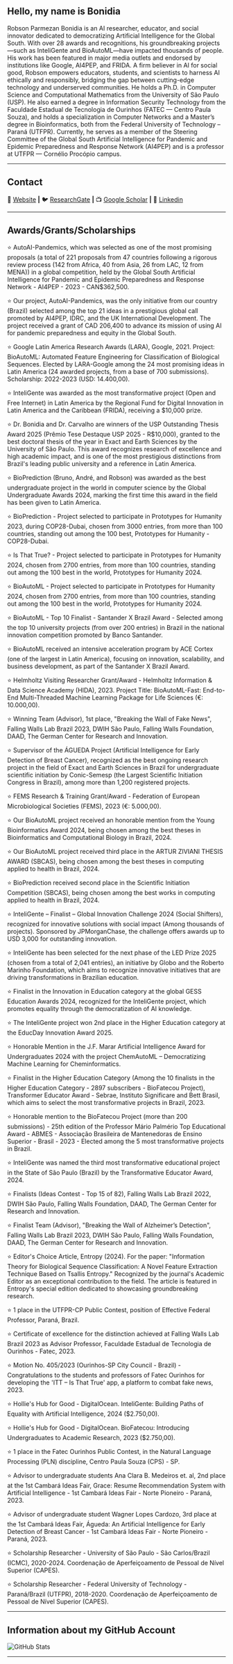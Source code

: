 ## Hello, my name is <strong>Bonidia</strong>

Robson Parmezan Bonidia is an AI researcher, educator, and social innovator dedicated to democratizing Artificial Intelligence for the Global South. With over 28 awards and recognitions, his groundbreaking projects—such as InteliGente and BioAutoML—have impacted thousands of people. His work has been featured in major media outlets and endorsed by institutions like Google, AI4PEP, and FRIDA. A firm believer in AI for social good, Robson empowers educators, students, and scientists to harness AI ethically and responsibly, bridging the gap between cutting-edge technology and underserved communities. He holds a Ph.D. in Computer Science and Computational Mathematics from the University of São Paulo (USP). He also earned a degree in Information Security Technology from the Faculdade Estadual de Tecnologia de Ourinhos (FATEC — Centro Paula Souza), and holds a specialization in Computer Networks and a Master’s degree in Bioinformatics, both from the Federal University of Technology – Paraná (UTFPR). Currently, he serves as a member of the Steering Committee of the Global South Artificial Intelligence for Pandemic and Epidemic Preparedness and Response Network (AI4PEP) and is a professor at UTFPR — Cornélio Procópio campus.

----

## Contact

🏡 [Website](https://bonidia.github.io/website/) **|** 
🐦 [ResearchGate](https://www.researchgate.net/profile/Robson-Bonidia-2) **|** 
📺 [Google Scholar](https://scholar.google.com.br/citations?user=kTbx_wMAAAAJ&hl=pt-BR) **|** 
👔 [Linkedin](https://www.linkedin.com/in/robson-parmezan-bonidia-phd-8b1b8890)

---
## Awards/Grants/Scholarships

⭐ AutoAI-Pandemics, which was selected as one of the most promising proposals (a total of 221 proposals from 47 countries following a rigorous review process (142 from Africa, 40 from Asia, 26 from LAC, 12 from MENA)) in a global competition, held by the Global South Artificial Intelligence for Pandemic and Epidemic Preparedness and Response Network - AI4PEP - 2023 - CAN$362,500.

⭐ Our project, AutoAI-Pandemics, was the only initiative from our country (Brazil) selected among the top 21 ideas in a prestigious global call promoted by AI4PEP, IDRC, and the UK International Development. The project received a grant of CAD 206,400 to advance its mission of using AI for pandemic preparedness and equity in the Global South.

⭐ Google Latin America Research Awards (LARA), Google, 2021. Project: BioAutoML: Automated Feature Engineering for Classification of Biological Sequences. Elected by LARA-Google among the 24 most promising ideas in Latin America (24 awarded projects, from a base of 700 submissions). Scholarship: 2022-2023 (USD: 14.400,00).

⭐ InteliGente was awarded as the most transformative project (Open and Free Internet) in Latin America by the Regional Fund for Digital Innovation in Latin America and the Caribbean (FRIDA), receiving a $10,000 prize.

⭐ Dr. Bonidia and Dr. Carvalho are winners of the USP Outstanding Thesis Award 2025 (Prêmio Tese Destaque USP 2025 - R$10,000), granted to the best doctoral thesis of the year in Exact and Earth Sciences by the University of São Paulo. This award recognizes research of excellence and high academic impact, and is one of the most prestigious distinctions from Brazil's leading public university and a reference in Latin America.

⭐ BioPrediction (Bruno, André, and Robson) was awarded as the best undergraduate project in the world in computer science by the Global Undergraduate Awards 2024, marking the first time this award in the field has been given to Latin America.

⭐ BioPrediction - Project selected to participate in Prototypes for Humanity 2023, during COP28-Dubai, chosen from 3000 entries, from more than 100 countries, standing out among the 100 best, Prototypes for Humanity - COP28-Dubai.

⭐ Is That True? - Project selected to participate in Prototypes for Humanity 2024, chosen from 2700 entries, from more than 100 countries, standing out among the 100 best in the world, Prototypes for Humanity 2024.

⭐ BioAutoML - Project selected to participate in Prototypes for Humanity 2024, chosen from 2700 entries, from more than 100 countries, standing out among the 100 best in the world, Prototypes for Humanity 2024.

⭐ BioAutoML - Top 10 Finalist - Santander X Brazil Award - Selected among the top 10 university projects (from over 200 entries) in Brazil in the national innovation competition promoted by Banco Santander.

⭐ BioAutoML received an intensive acceleration program by ACE Cortex (one of the largest in Latin America), focusing on innovation, scalability, and business development, as part of the Santander X Brazil Award.

⭐ Helmholtz Visiting Researcher Grant/Award - Helmholtz Information & Data Science Academy (HIDA), 2023. Project Title: BioAutoML-Fast: End-to-End Multi-Threaded Machine Learning Package for Life Sciences (€: 10.000,00).

⭐ Winning Team (Advisor), 1st place, "Breaking the Wall of Fake News", Falling Walls Lab Brazil 2023, DWIH São Paulo, Falling Walls Foundation, DAAD, The German Center for Research and Innovation.

⭐ Supervisor of the ÁGUEDA Project (Artificial Intelligence for Early Detection of Breast Cancer), recognized as the best ongoing research project in the field of Exact and Earth Sciences in Brazil for undergraduate scientific initiation by Conic-Semesp (the Largest Scientific Initiation Congress in Brazil), among more than 1,200 registered projects.

⭐ FEMS Research & Training Grant/Award - Federation of European Microbiological Societies (FEMS), 2023 (€: 5.000,00).

⭐ Our BioAutoML project received an honorable mention from the Young Bioinformatics Award 2024, being chosen among the best theses in Bioinformatics and Computational Biology in Brazil, 2024.

⭐ Our BioAutoML project received third place in the ARTUR ZIVIANI THESIS AWARD (SBCAS), being chosen among the best theses in computing applied to health in Brazil, 2024.

⭐ BioPrediction received second place in the Scientific Initiation Competition (SBCAS), being chosen among the best works in computing applied to health in Brazil, 2024.

⭐ InteliGente – Finalist – Global Innovation Challenge 2024 (Social Shifters), recognized for innovative solutions with social impact (Among thousands of projects). Sponsored by JPMorganChase, the challenge offers awards up to USD 3,000 for outstanding innovation.

⭐ InteliGente has been selected for the next phase of the LED Prize 2025 (chosen from a total of 2,041 entries), an initiative by Globo and the Roberto Marinho Foundation, which aims to recognize innovative initiatives that are driving transformations in Brazilian education.

⭐ Finalist in the Innovation in Education category at the global GESS Education Awards 2024, recognized for the InteliGente project, which promotes equality through the democratization of AI knowledge.

⭐ The InteliGente project won 2nd place in the Higher Education category at the EducDay Innovation Award 2025.

⭐ Honorable Mention in the J.F. Marar Artificial Intelligence Award for Undergraduates 2024 with the project ChemAutoML – Democratizing Machine Learning for Cheminformatics.

⭐ Finalist in the Higher Education Category (Among the 10 finalists in the Higher Education Category - 2897 subscribers - BioFatecou Project), Transformer Educator Award - Sebrae, Instituto Significare and Bett Brasil, which aims to select the most transformative projects in Brazil, 2023.

⭐ Honorable mention to the BioFatecou Project (more than 200 submissions) - 25th edition of the Professor Mário Palmério Top Educational Award - ABMES - Associação Brasileira de Mantenedoras de Ensino Superior - Brasil - 2023 - Elected among the 5 most transformative projects in Brazil.

⭐ InteliGente was named the third most transformative educational project in the State of São Paulo (Brazil) by the Transformative Educator Award, 2024.

⭐ Finalists (Ideas Contest - Top 15 of 82), Falling Walls Lab Brazil 2022, DWIH São Paulo, Falling Walls Foundation, DAAD, The German Center for Research and Innovation.

⭐ Finalist Team (Advisor), "Breaking the Wall of Alzheimer’s Detection", Falling Walls Lab Brazil 2023, DWIH São Paulo, Falling Walls Foundation, DAAD, The German Center for Research and Innovation.

⭐ Editor's Choice Article, Entropy (2024). For the paper: "Information Theory for Biological Sequence Classification: A Novel Feature Extraction Technique Based on Tsallis Entropy." Recognized by the journal's Academic Editor as an exceptional contribution to the field. The article is featured in Entropy's special edition dedicated to showcasing groundbreaking research.

⭐ 1 place in the UTFPR-CP Public Contest, position of Effective Federal Professor, Paraná, Brazil. 

⭐ Certificate of excellence for the distinction achieved at Falling Walls Lab Brazil 2023 as Advisor Professor, Faculdade Estadual de Tecnologia de Ourinhos - Fatec, 2023.

⭐ Motion No. 405/2023 (Ourinhos-SP City Council - Brazil) - Congratulations to the students and professors of Fatec Ourinhos for developing the 'ITT – Is That True' app, a platform to combat fake news, 2023.

⭐ Hollie's Hub for Good - DigitalOcean. InteliGente: Building Paths of Equality with Artificial Intelligence, 2024 ($2.750,00).

⭐ Hollie's Hub for Good - DigitalOcean. BioFatecou: Introducing Undergraduates to Academic Research, 2023 ($2.750,00).

⭐ 1 place in the Fatec Ourinhos Public Contest, in the Natural Language Processing (PLN) discipline, Centro Paula Souza (CPS) - SP.

⭐ Advisor to undergraduate students Ana Clara B. Medeiros et. al, 2nd place at the 1st Cambará Ideas Fair, Grace: Resume Recommendation System with Artificial Intelligence - 1st Cambará Ideas Fair - Norte Pioneiro - Paraná, 2023.

⭐ Advisor of undergraduate student Wagner Lopes Cardozo, 3rd place at the 1st Cambará Ideas Fair, Águeda: An Artificial Intelligence for Early Detection of Breast Cancer - 1st Cambará Ideas Fair - Norte Pioneiro - Paraná, 2023.

⭐ Scholarship Researcher - University of São Paulo - São Carlos/Brazil (ICMC), 2020-2024. Coordenação de Aperfeiçoamento de Pessoal de Nível Superior (CAPES). 

⭐ Scholarship Researcher - Federal University of Technology - Paraná/Brazil (UTFPR), 2018-2020. Coordenação de Aperfeiçoamento de Pessoal de Nível Superior (CAPES). 

---
## Information about my GitHub Account 
![GitHub Stats](https://github-readme-stats.vercel.app/api?username=Bonidia&show_icons=true)

---
